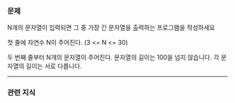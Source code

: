### 문제

N개의 문자열이 입력되면 그 중 가장 긴 문자열을 출력하는 프로그램을 작성하세요

첫 줄에 자연수 N이 주어진다. (3 <= N <= 30)

두 번째 줄부터 N개의 문자열이 주어진다. 문자열의 길이는 100을 넘지 않습니다.
각 문자열의 길이는 서로 다릅니다.

---

### 관련 지식
